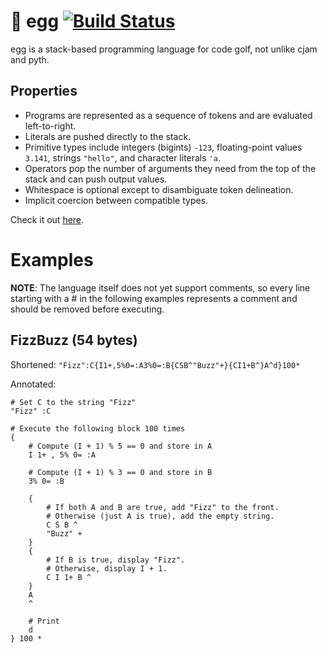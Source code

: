 🥚 egg [![Build Status](https://travis-ci.org/forestbelton/egg.svg?branch=master)](https://travis-ci.org/forestbelton/egg)
===

egg is a stack-based programming language for code golf, not unlike cjam and pyth.

Properties
----------

* Programs are represented as a sequence of tokens and are evaluated left-to-right.
* Literals are pushed directly to the stack.
* Primitive types include integers (bigints) `-123`, floating-point values `3.141`, strings `"hello"`, and character literals `'a`.
* Operators pop the number of arguments they need from the top of the stack and can push output values.
* Whitespace is optional except to disambiguate token delineation.
* Implicit coercion between compatible types.

Check it out [here](https://forestbelton.github.io/egg/).

Examples
========

**NOTE**: The language itself does not yet support comments, so every line starting with a # in the following examples represents a comment and should be removed before executing.

FizzBuzz (54 bytes)
--------

Shortened: `"Fizz":C{I1+,5%0=:A3%0=:B{CSB^"Buzz"+}{CI1+B^}A^d}100*`

Annotated:
```
# Set C to the string "Fizz"
"Fizz" :C

# Execute the following block 100 times
{
    # Compute (I + 1) % 5 == 0 and store in A
    I 1+ , 5% 0= :A

    # Compute (I + 1) % 3 == 0 and store in B
    3% 0= :B

    {
        # If both A and B are true, add "Fizz" to the front.
        # Otherwise (just A is true), add the empty string.
        C S B ^
        "Buzz" +
    }
    {
        # If B is true, display "Fizz".
        # Otherwise, display I + 1.
        C I 1+ B ^
    }
    A
    ^

    # Print
    d
} 100 *

```
